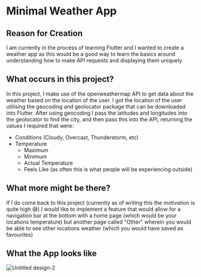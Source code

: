 # Minimal Weather App

## Reason for Creation

I am currently in the process of learning Flutter and I wanted to create a weather app as this would be a good way to learn the basics around understanding how to make API requests and displaying them uniquely 

## What occurs in this project?

In this project, I make use of the openweathermap API to get data about the weather based on the location of the user. I got the location of the user utilising the geocoding and geolocator package that can be downloaded into Flutter. After using geocoding I pass the latitudes and longitudes into the geolocator to find the city, and then pass this into the API, returning the values I required that were:
- Conditions (Cloudy, Overcast, Thunderstorm, etc)
- Temperature
  - Maximum
  - Minimum
  - Actual Temperature
  - Feels Like (as often this is what people will be experiencing outside)

## What more might be there?

If I do come back to this project (currently as of writing this the motivation is quite high 😅) I would like to implement a feature that would allow for a navigation bar at the bottom with a home page (which would be your locations temperature) but another page called "Other" wherein you would be able to see other locations weather (which you would have saved as favourites)

## What the App looks like

![Untitled design-2](https://github.com/AshwathSingh/Minimal-Weather-App/assets/143448570/5674b21d-44aa-458c-af07-c5f168683219)


